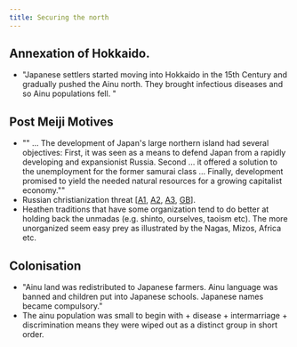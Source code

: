 ```yaml
---
title: Securing the north
---
```

  

## Annexation of Hokkaido.
- "Japanese settlers started moving into Hokkaido in the 15th Century and gradually pushed the Ainu north. They brought infectious diseases and so Ainu populations fell. "

## Post Meiji Motives
- "" … The development of Japan's large northern island had several objectives: First, it was seen as a means to defend Japan from a rapidly developing and expansionist Russia. Second … it offered a solution to the unemployment for the former samurai class … Finally, development promised to yield the needed natural resources for a growing capitalist economy.""
- Russian christianization threat \[[A1](http://i.imgur.com/whUzAwA.jpg), [A2](http://i.imgur.com/Jcb2gWC.jpg), [A3](http://i.imgur.com/o9N3OhW.jpg), [GB](https://books.google.ca/books?id=693IrDhcT8sC&pg=PA134&dq=on+uruppu+mogami&hl=en&sa=X&ved=0CCYQ6AEwAGoVChMI8dy1l4jWxwIVyn6SCh0zIQyh#v=onepage&q=on%20uruppu%20mogami&f=false)\].
- Heathen traditions that have some organization tend to do better at holding back the unmadas (e.g. shinto, ourselves, taoism etc). The more unorganized seem easy prey as illustrated by the Nagas, Mizos, Africa etc.

## Colonisation
- "Ainu land was redistributed to Japanese farmers. Ainu language was banned and children put into Japanese schools. Japanese names became compulsory."
- The ainu population was small to begin with + disease + intermarriage + discrimination means they were wiped out as a distinct group in short order.
